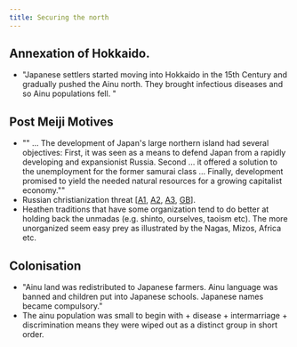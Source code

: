 ```yaml
---
title: Securing the north
---
```

  

## Annexation of Hokkaido.
- "Japanese settlers started moving into Hokkaido in the 15th Century and gradually pushed the Ainu north. They brought infectious diseases and so Ainu populations fell. "

## Post Meiji Motives
- "" … The development of Japan's large northern island had several objectives: First, it was seen as a means to defend Japan from a rapidly developing and expansionist Russia. Second … it offered a solution to the unemployment for the former samurai class … Finally, development promised to yield the needed natural resources for a growing capitalist economy.""
- Russian christianization threat \[[A1](http://i.imgur.com/whUzAwA.jpg), [A2](http://i.imgur.com/Jcb2gWC.jpg), [A3](http://i.imgur.com/o9N3OhW.jpg), [GB](https://books.google.ca/books?id=693IrDhcT8sC&pg=PA134&dq=on+uruppu+mogami&hl=en&sa=X&ved=0CCYQ6AEwAGoVChMI8dy1l4jWxwIVyn6SCh0zIQyh#v=onepage&q=on%20uruppu%20mogami&f=false)\].
- Heathen traditions that have some organization tend to do better at holding back the unmadas (e.g. shinto, ourselves, taoism etc). The more unorganized seem easy prey as illustrated by the Nagas, Mizos, Africa etc.

## Colonisation
- "Ainu land was redistributed to Japanese farmers. Ainu language was banned and children put into Japanese schools. Japanese names became compulsory."
- The ainu population was small to begin with + disease + intermarriage + discrimination means they were wiped out as a distinct group in short order.
